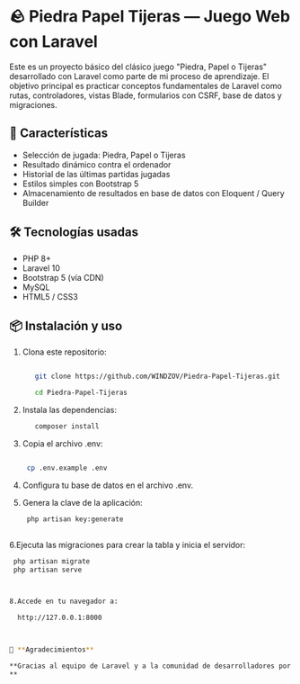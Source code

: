 # 🪨 Piedra Papel Tijeras — Juego Web con Laravel

Este es un proyecto básico del clásico juego "Piedra, Papel o Tijeras" desarrollado con Laravel como parte de mi proceso de aprendizaje. El objetivo principal es practicar conceptos fundamentales de Laravel como rutas, controladores, vistas Blade, formularios con CSRF, base de datos y migraciones.

## 🚀 Características

- Selección de jugada: Piedra, Papel o Tijeras
- Resultado dinámico contra el ordenador
- Historial de las últimas partidas jugadas
- Estilos simples con Bootstrap 5
- Almacenamiento de resultados en base de datos con Eloquent / Query Builder

## 🛠️ Tecnologías usadas

- PHP 8+
- Laravel 10
- Bootstrap 5 (vía CDN)
- MySQL
- HTML5 / CSS3

## 📦 Instalación y uso

1. Clona este repositorio:
   
    ```bash
   
       git clone https://github.com/WINDZOV/Piedra-Papel-Tijeras.git
   
       cd Piedra-Papel-Tijeras
    
3. Instala las dependencias:

    ```bash    
       composer install
    
5. Copia el archivo .env:
    ```bash
    
     cp .env.example .env
    
6. Configura tu base de datos en el archivo .env.

7. Genera la clave de la aplicación:
   ```bash
    php artisan key:generate
       
6.Ejecuta las migraciones para crear la tabla y inicia el servidor:  
   ```bash
    php artisan migrate
    php artisan serve



8.Accede en tu navegador a:

     http://127.0.0.1:8000



🤝 **Agradecimientos**

**Gracias al equipo de Laravel y a la comunidad de desarrolladores por los tutoriales, documentación y soporte. Este es uno de mis primeros pasos en el mundo de los frameworks PHP.
**
